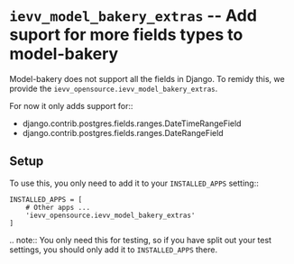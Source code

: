 # `ievv_model_bakery_extras` -- Add suport for more fields types to model-bakery
Model-bakery does not support all the fields in Django. To remidy this, we provide the ``ievv_opensource.ievv_model_bakery_extras``.

For now it only adds support for::

- django.contrib.postgres.fields.ranges.DateTimeRangeField
- django.contrib.postgres.fields.ranges.DateRangeField



## Setup
To use this, you only need to add it to your ``INSTALLED_APPS`` setting::

    INSTALLED_APPS = [
        # Other apps ...
        'ievv_opensource.ievv_model_bakery_extras'
    ]

.. note:: You only need this for testing, so if you have split out your test settings,
    you should only add it to ``INSTALLED_APPS`` there.
